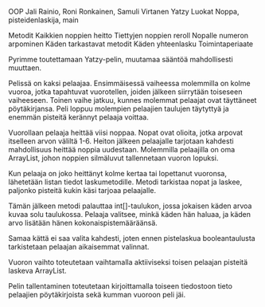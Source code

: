 OOP Jali Rainio, Roni Ronkainen, Samuli Virtanen
Yatzy
Luokat
Noppa, pisteidenlaskija, main

Metodit
Kaikkien noppien heitto
Tiettyjen noppien reroll
Nopalle numeron arpominen
Käden tarkastavat metodit
Käden yhteenlasku
Toimintaperiaate

Pyrimme toutettamaan Yatzy-pelin, muutamaa sääntöä mahdollisesti muuttaen.

Pelissä on kaksi pelaajaa. Ensimmäisessä vaiheessa molemmilla on kolme vuoroa, jotka
tapahtuvat vuorotellen, joiden jälkeen siirrytään toiseseen vaiheeseen. Toinen vaihe jatkuu,
kunnes molemmat pelaajat ovat täyttäneet pöytäkirjansa. Peli loppuu molempien pelaajien
taulujen täytyttyä ja enemmän pisteitä kerännyt pelaaja voittaa.

Vuorollaan pelaaja heittää viisi noppaa. Nopat ovat olioita, jotka arpovat itselleen arvon väliltä
1-6. Heiton jälkeen pelaajalle tarjotaan kahdesti mahdollisuus heittää noppia uudestaan.
Molemmilla pelaajilla on oma ArrayList, johon noppien silmäluvut tallennetaan vuoron lopuksi.

Kun pelaaja on joko heittänyt kolme kertaa tai lopettanut vuoronsa, lähetetään listan tiedot
laskumetodille. Metodi tarkistaa nopat ja laskee, paljonko pisteitä kukin käsi tarjoaa pelaajalle.

Tämän jälkeen metodi palauttaa int[]-taulukon, jossa jokaisen käden arvoa kuvaa solu
taulukossa. Pelaaja valitsee, minkä käden hän haluaa, ja käden arvo lisätään hänen
kokonaispistemääräänsä. 

Samaa kättä ei saa valita kahdesti, joten ennen pistelaskua booleantaulusta tarkistetaan pelaajan aikaisemmat valinnat.

Vuoron vaihto toteutetaan vaihtamalla aktiiviseksi toisen pelaajan pisteitä laskeva ArrayList.

Pelin tallentaminen toteutetaan kirjoittamalla toiseen tiedostoon tieto pelaajien pöytäkirjoista
sekä kumman vuoroon peli jäi.
